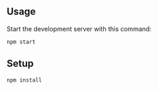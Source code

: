 Usage
---
 
Start the development server with this command:
 
```
npm start
```

Setup
---
 
```
npm install
```